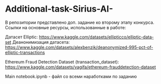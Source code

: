 # Additional-task-Sirius-AI-

В репозитории представлено доп. задание ко второму этапу конкурса. Ссылки на основные ресурсы, использованные в работе:

Датасет Elliptic:
https://www.kaggle.com/datasets/ellipticco/elliptic-data-set
Деанонимизация датасета:
https://www.kaggle.com/datasets/alexbenzik/deanonymized-995-pct-of-elliptic-transactions

Ethereum Fraud Detection Dataset (transaction_dataset):
https://www.kaggle.com/datasets/vagifa/ethereum-frauddetection-dataset

Main notebook.ipynb - файл со всеми наработками по заданию
